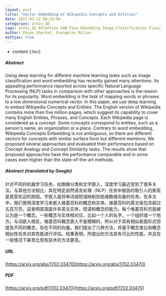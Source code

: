 ```yaml
---
layout: post
title: "Vector Embedding of Wikipedia Concepts and Entities"
date: 2017-02-12 00:23:04
categories: arXiv_SD
tags: arXiv_SD Attention GAN Face Embedding Image_Classification Classification Deep_Learning
author: Ehsan Sherkat, Evangelos Milios
mathjax: true
---
```


* content
{:toc}

##### Abstract
Using deep learning for different machine learning tasks such as image classification and word embedding has recently gained many attentions. Its appealing performance reported across specific Natural Language Processing (NLP) tasks in comparison with other approaches is the reason for its popularity. Word embedding is the task of mapping words or phrases to a low dimensional numerical vector. In this paper, we use deep learning to embed Wikipedia Concepts and Entities. The English version of Wikipedia contains more than five million pages, which suggest its capability to cover many English Entities, Phrases, and Concepts. Each Wikipedia page is considered as a concept. Some concepts correspond to entities, such as a person's name, an organization or a place. Contrary to word embedding, Wikipedia Concepts Embedding is not ambiguous, so there are different vectors for concepts with similar surface form but different mentions. We proposed several approaches and evaluated their performance based on Concept Analogy and Concept Similarity tasks. The results show that proposed approaches have the performance comparable and in some cases even higher than the state-of-the-art methods.

##### Abstract (translated by Google)
针对不同的机器学习任务，如图像分类和文字嵌入，深度学习最近受到了很多关注。与其他方法相比，其在特定自然语言处理（NLP）任务中报告的吸引人的表现是其受欢迎的原因。字嵌入是将单词或短语映射到低维数值向量的任务。在本文中，我们使用深度学习来嵌入维基百科的概念和实体。维基百科的英文版包含超过五百万页，这表明其涵盖许多英文实体，短语和概念的能力。每个维基百科页面被认为是一个概念。一些概念与实体相对应，比如一个人的名字，一个组织或一个地方。与词嵌入相反，维基百科概念嵌入不是模糊的，所以对于具有相似表面形式但提及不同的概念，存在不同的向量。我们提出了几种方法，并基于概念类比和概念相似性任务对其性能进行评估。结果表明，所提出的方法具有可比的性能，并且在一些情况下甚至比现有技术的方法更高。

##### URL
[https://arxiv.org/abs/1702.03470](https://arxiv.org/abs/1702.03470)

##### PDF
[https://arxiv.org/pdf/1702.03470](https://arxiv.org/pdf/1702.03470)

